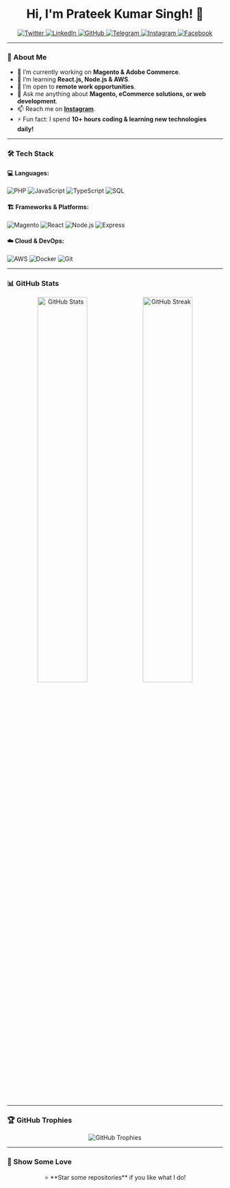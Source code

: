 <h1 align="center">Hi, I'm Prateek Kumar Singh! 👋</h1>

<p align="center">
  <a href="https://twitter.com/prateek59470609">
    <img alt="Twitter" src="https://img.shields.io/badge/-Twitter-1DA1F2?style=flat-square&logo=twitter&logoColor=white">
  </a>
  <a href="https://linkedin.com/in/prateek-kumar-singh-995734171">
    <img alt="LinkedIn" src="https://img.shields.io/badge/-LinkedIn-0077B5?style=flat-square&logo=linkedin&logoColor=white">
  </a>
  <a href="https://github.com/prateekvns62">
    <img alt="GitHub" src="https://img.shields.io/badge/-GitHub-181717?style=flat-square&logo=github&logoColor=white">
  </a>
  <a href="https://t.me/prateek4655">
    <img alt="Telegram" src="https://img.shields.io/badge/-Telegram-26A5E4?style=flat-square&logo=telegram&logoColor=white">
  </a>
  <a href="https://instagram.com/prateekvns62/">
    <img alt="Instagram" src="https://img.shields.io/badge/-Instagram-E4405F?style=flat-square&logo=instagram&logoColor=white">
  </a>
  <a href="https://www.facebook.com/prateekkumarsingh90p.k.s.100/">
    <img alt="Facebook" src="https://img.shields.io/badge/-Facebook-1877F2?style=flat-square&logo=facebook&logoColor=white">
  </a>
</p>

---

### 🚀 About Me

- 🔭 I’m currently working on **Magento & Adobe Commerce**.
- 🌱 I’m learning **React.js, Node.js & AWS**.
- 💼 I’m open to **remote work opportunities**.
- 💬 Ask me anything about **Magento, eCommerce solutions, or web development**.
- 📫 Reach me on **[Instagram](https://instagram.com/prateekvns62/)**.
- ⚡ Fun fact: I spend **10+ hours coding & learning new technologies daily!**

---

### 🛠 Tech Stack
#### 💻 Languages:
![PHP](https://img.shields.io/badge/PHP-777BB4?style=flat-square&logo=php&logoColor=white)
![JavaScript](https://img.shields.io/badge/JavaScript-F7DF1E?style=flat-square&logo=javascript&logoColor=black)
![TypeScript](https://img.shields.io/badge/TypeScript-007ACC?style=flat-square&logo=typescript&logoColor=white)
![SQL](https://img.shields.io/badge/SQL-4479A1?style=flat-square&logo=postgresql&logoColor=white)

#### 🏗️ Frameworks & Platforms:
![Magento](https://img.shields.io/badge/Magento-EE672F?style=flat-square&logo=magento&logoColor=white)
![React](https://img.shields.io/badge/React-61DAFB?style=flat-square&logo=react&logoColor=black)
![Node.js](https://img.shields.io/badge/Node.js-339933?style=flat-square&logo=node-dot-js&logoColor=white)
![Express](https://img.shields.io/badge/Express-000000?style=flat-square&logo=express&logoColor=white)

#### ☁️ Cloud & DevOps:
![AWS](https://img.shields.io/badge/AWS-232F3E?style=flat-square&logo=amazonaws&logoColor=white)
![Docker](https://img.shields.io/badge/Docker-2496ED?style=flat-square&logo=docker&logoColor=white)
![Git](https://img.shields.io/badge/Git-F05032?style=flat-square&logo=git&logoColor=white)

---

### 📊 GitHub Stats  
<p align="center">
  <img src="https://github-readme-stats.vercel.app/api?username=prateekvns62&show_icons=true&theme=radical" alt="GitHub Stats" width="48%" />
  <img src="https://github-readme-streak-stats.herokuapp.com/?user=prateekvns62&theme=radical" alt="GitHub Streak" width="48%" />
</p>

---

### 🏆 GitHub Trophies  
<p align="center">
  <img src="https://github-profile-trophy.vercel.app/?username=prateekvns62&theme=radical&margin-w=10" alt="GitHub Trophies" />
</p>

---

### 💖 Show Some Love  
<p align="center">
  ⭐ **Star some repositories** if you like what I do!  
</p>
